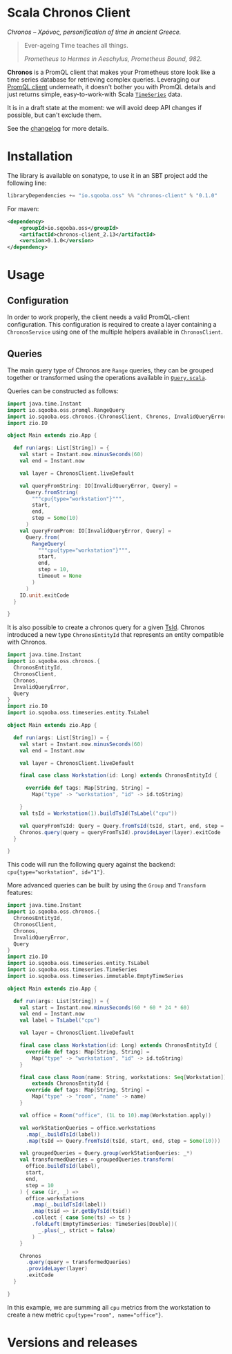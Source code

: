 # Scala Chronos Client

_Chronos – Χρόνος, personification of time in ancient Greece._

> Ever-ageing Time teaches all things.
>
> _Prometheus to Hermes in Aeschylus, Prometheus Bound, 982._

**Chronos** is a PromQL client that makes your Prometheus store look like a time series
database for retrieving complex queries. Leveraging our [PromQL client][2] underneath,
it doesn't bother you with PromQL details and just returns simple, easy-to-work-with
Scala [`TimeSeries`][2] data.

It is in a draft state at the moment: we will avoid deep API changes if possible, but
can't exclude them.

See the [changelog](CHANGELOG.md) for more details.

# Installation

The library is available on sonatype, to use it in an SBT project add the following line:

```scala
libraryDependencies += "io.sqooba.oss" %% "chronos-client" % "0.1.0"
```

For maven:

```xml
<dependency>
    <groupId>io.sqooba.oss</groupId>
    <artifactId>chronos-client_2.13</artifactId>
    <version>0.1.0</version>
</dependency>
```

# Usage

## Configuration

In order to work properly, the client needs a valid PromQL-client configuration.
This configuration is required to create a layer containing a `ChronosService` using one of the multiple helpers available in `ChronosClient`.

## Queries

The main query type of Chronos are `Range` queries, they can be grouped together or transformed using the operations available in
[`Query.scala`](src/main/scala/io/sqooba/oss/chronos/Query.scala).

Queries can be constructed as follows:

```scala
import java.time.Instant
import io.sqooba.oss.promql.RangeQuery
import io.sqooba.oss.chronos.{ChronosClient, Chronos, InvalidQueryError, Query}
import zio.IO

object Main extends zio.App {

  def run(args: List[String]) = {
    val start = Instant.now.minusSeconds(60)
    val end = Instant.now

    val layer = ChronosClient.liveDefault

    val queryFromString: IO[InvalidQueryError, Query] =
      Query.fromString(
        """cpu{type="workstation"}""",
        start,
        end,
        step = Some(10)
      )
    val queryFromProm: IO[InvalidQueryError, Query] =
      Query.from(
        RangeQuery(
          """cpu{type="workstation"}""",
          start,
          end,
          step = 10,
          timeout = None
        )
      )
    IO.unit.exitCode
  }

}
```

It is also possible to create a chronos query for a given [TsId][2]. Chronos introduced a new type `ChronosEntityId` that represents an entity compatible with Chronos.

```scala
import java.time.Instant
import io.sqooba.oss.chronos.{
  ChronosEntityId,
  ChronosClient,
  Chronos,
  InvalidQueryError,
  Query
}
import zio.IO
import io.sqooba.oss.timeseries.entity.TsLabel

object Main extends zio.App {

  def run(args: List[String]) = {
    val start = Instant.now.minusSeconds(60)
    val end = Instant.now

    val layer = ChronosClient.liveDefault

    final case class Workstation(id: Long) extends ChronosEntityId {

      override def tags: Map[String, String] =
        Map("type" -> "workstation", "id" -> id.toString)

    }
    val tsId = Workstation(1).buildTsId(TsLabel("cpu"))

    val queryFromTsId: Query = Query.fromTsId(tsId, start, end, step = Some(10))
    Chronos.query(query = queryFromTsId).provideLayer(layer).exitCode
  }

}
```

This code will run the following query against the backend: `cpu{type="workstation", id="1"}`.

More advanced queries can be built by using the `Group` and `Transform` features:

```scala
import java.time.Instant
import io.sqooba.oss.chronos.{
  ChronosEntityId,
  ChronosClient,
  Chronos,
  InvalidQueryError,
  Query
}
import zio.IO
import io.sqooba.oss.timeseries.entity.TsLabel
import io.sqooba.oss.timeseries.TimeSeries
import io.sqooba.oss.timeseries.immutable.EmptyTimeSeries

object Main extends zio.App {

  def run(args: List[String]) = {
    val start = Instant.now.minusSeconds(60 * 60 * 24 * 60)
    val end = Instant.now
    val label = TsLabel("cpu")

    val layer = ChronosClient.liveDefault

    final case class Workstation(id: Long) extends ChronosEntityId {
      override def tags: Map[String, String] =
        Map("type" -> "workstation", "id" -> id.toString)
    }

    final case class Room(name: String, workstations: Seq[Workstation])
        extends ChronosEntityId {
      override def tags: Map[String, String] =
        Map("type" -> "room", "name" -> name)
    }

    val office = Room("office", (1L to 10).map(Workstation.apply))

    val workStationQueries = office.workstations
      .map(_.buildTsId(label))
      .map(tsId => Query.fromTsId(tsId, start, end, step = Some(10)))

    val groupedQueries = Query.group(workStationQueries: _*)
    val transformedQueries = groupedQueries.transform(
      office.buildTsId(label),
      start,
      end,
      step = 10
    ) { case (ir, _) =>
      office.workstations
        .map(_.buildTsId(label))
        .map(tsid => ir.getByTsId(tsid))
        .collect { case Some(ts) => ts }
        .foldLeft(EmptyTimeSeries: TimeSeries[Double])(
          _.plus(_, strict = false)
        )
    }

    Chronos
      .query(query = transformedQueries)
      .provideLayer(layer)
      .exitCode
  }

}
```

In this example, we are summing all `cpu` metrics from the workstation to create a new metric `cpu{type="room", name="office"}`.

# Versions and releases

[1]: https://github.com/Sqooba/scala-promql-client
[2]: https://github.com/Sqooba/scala-timeseries-lib
